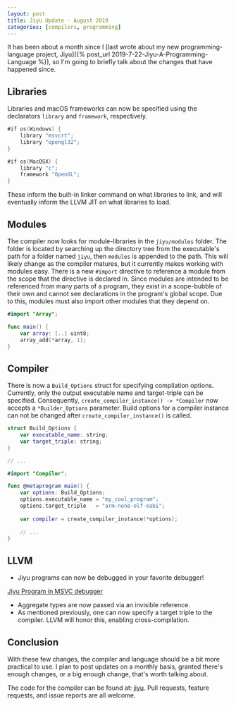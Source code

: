 ```yaml
---
layout: post
title: Jiyu Update - August 2019
categories: [compilers, programming]
---
```


It has been about a month since I [last wrote about my new programming-language project, Jiyu]({% post_url 2019-7-22-Jiyu-A-Programming-Language %}), so I'm going to briefly talk about the changes that have happened since.
	
## Libraries

Libraries and macOS frameworks can now be specified using the declarators `library` and `framework`, respectively.

```swift
#if os(Windows) {
	library "msvcrt";
	library "opengl32";
}

#if os(MacOSX) {
	library "c";
	framework "OpenGL";
}
```

These inform the built-in linker command on what libraries to link, and will eventually inform the LLVM JIT on what libraries to load.

## Modules

The compiler now looks for module-libraries in the `jiyu/modules` folder. The folder is located by searching up the directory tree from the executable's path for a folder named `jiyu`, then `modules` is appended to the path. This will likely change as the compiler matures, but it currently makes working with modules easy. There is a new `#import` directive to reference a module from the scope that the directive is declared in. Since modules are intended to be referenced from many parts of a program, they exist in a scope-bubble of their own and cannot see declarations in the program's global scope. Due to this, modules must also import other modules that they depend on.

```swift
#import "Array";

func main() {
	var array: [..] uint8;
	array_add(*array, 1);
}
```

## Compiler

There is now a `Build_Options` struct for specifying compilation options. Currently, only the output executable name and target-triple can be specified. Consequently, `create_compiler_instance() -> *Compiler` now accepts a `*Builder_Options` parameter. Build options for a compiler instance can not be changed after `create_compiler_instance()` is called.

```swift
struct Build_Options {
	var executable_name: string;
	var target_triple: string;
}

// ...

#import "Compiler";

func @metaprogram main() {
	var options: Build_Options;
	options.executable_name = "my_cool_program";
	options.target_triple   = "arm-none-elf-eabi";
	
	var compiler = create_compiler_instance(*options);
	
	// ...
}
```

## LLVM

* Jiyu programs can now be debugged in your favorite debugger! 

[Jiyu Program in MSVC debugger](/assets/2019-8-18-Jiyu-Update-August-2019_MSVC_debugging.PNG)

* Aggregate types are now passed via an invisible reference.
* As mentioned previously, one can now specify a target triple to the compiler. LLVM will honor this, enabling cross-compilation.


## Conclusion

With these few changes, the compiler and language should be a bit more practical to use. I plan to post updates on a monthly basis, granted there's enough changes, or a big enough change, that's worth talking about.

The code for the compiler can be found at: [jiyu](https://github.com/machinamentum/jiyu).
Pull requests, feature requests, and issue reports are all welcome.
